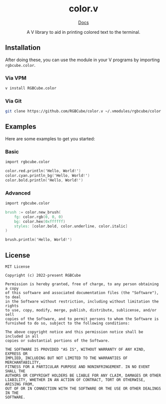 <div align="center">

<h1>color.v</h1>

[Docs](https://rgbcube.github.io/docs/color)

A V library to aid in printing colored text to the terminal.

</div>

## Installation

After doing these, you can use the module in your V programs by importing `rgbcube.color`.

### Via VPM

```bash
v install RGBCube.color
```

### Via Git

```bash
git clone https://github.com/RGBCube/color.v ~/.vmodules/rgbcube/color
```

## Examples

Here are some examples to get you started:

### Basic

```v oksyntax
import rgbcube.color

color.red.println('Hello, World!')
color.cyan.println_bg('Hello, World!')
color.bold.println('Hello, World!')
```

### Advanced

```v oksyntax
import rgbcube.color

brush := color.new_brush(
    fg: color.rgb(0, 0, 0)
    bg: color.hex(0xffffff)
    styles: [color.bold, color.underline, color.italic]
)

brush.println('Hello, World!')
```

## License

```
MIT License

Copyright (c) 2022-present RGBCube

Permission is hereby granted, free of charge, to any person obtaining a copy
of this software and associated documentation files (the "Software"), to deal
in the Software without restriction, including without limitation the rights
to use, copy, modify, merge, publish, distribute, sublicense, and/or sell
copies of the Software, and to permit persons to whom the Software is
furnished to do so, subject to the following conditions:

The above copyright notice and this permission notice shall be included in all
copies or substantial portions of the Software.

THE SOFTWARE IS PROVIDED "AS IS", WITHOUT WARRANTY OF ANY KIND, EXPRESS OR
IMPLIED, INCLUDING BUT NOT LIMITED TO THE WARRANTIES OF MERCHANTABILITY,
FITNESS FOR A PARTICULAR PURPOSE AND NONINFRINGEMENT. IN NO EVENT SHALL THE
AUTHORS OR COPYRIGHT HOLDERS BE LIABLE FOR ANY CLAIM, DAMAGES OR OTHER
LIABILITY, WHETHER IN AN ACTION OF CONTRACT, TORT OR OTHERWISE, ARISING FROM,
OUT OF OR IN CONNECTION WITH THE SOFTWARE OR THE USE OR OTHER DEALINGS IN THE
SOFTWARE.
```
